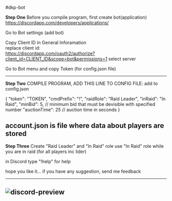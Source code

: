 #dkp-bot

**Step One** Before you compile program, first create bot(application)  
https://discordapp.com/developers/applications/

Go to Bot settings (add bot) 

Copy Client ID in General Inforamation  
replace client id:  
https://discordapp.com/oauth2/authorize?client_id=CLIENT_ID&scope=bot&permissions=1
select server  

Go to Bot menu and copy Token (for config.json file)  


--------------------------------------
**Step Two** COMPILE PROGRAM, ADD THIS LINE TO CONFIG FILE:
add to config.json

{
  "token": "TOKEN",
  "cmdPrefix": "!",
  "raidRole": "Raid Leader",
  "inRaid": "In Raid",
  "minBid": 5, // minimum bid that must be devisible with specified number
  "auctionTime": 25 // auction time in seconds
}

account.json is file where data about players are stored
-------------------------------------

**Step Three** Create "Raid Leader" and "In Raid" role 
use "In Raid" role while you are in raid (for all players inc lider) 

in Discord type "!help" for help  

hope you like it... 
if you have any suggestion, send me feedback

---
![discord-preview](https://raw.githubusercontent.com/ludakludi/DKP-Discord-Bot-WoW-Classic/master/dkp-bot-prw.png)
---



